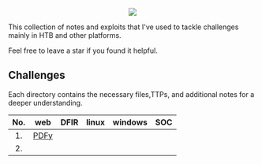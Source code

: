 
<p align="center">

<img src="https://labs.hackthebox.com/storage/teams/42d02bd0c73cb27e4ffc7862910ea1f4_cover.png"> 
  
</p>

This collection of notes and exploits that I've used to tackle challenges mainly in HTB and other platforms.

Feel free to leave a star if you found it helpful.

## Challenges

Each directory contains the necessary files,TTPs, and additional notes for a deeper understanding.


  

|No.|web|DFIR|linux|windows|SOC|
|:-:|:-------:|:-------:|:-------:|:-------:|:-------:|
|1. |[PDFy](/PDFy/notes.md)|[]()|[]()|[]()|[]()|
|2. |

</details>
